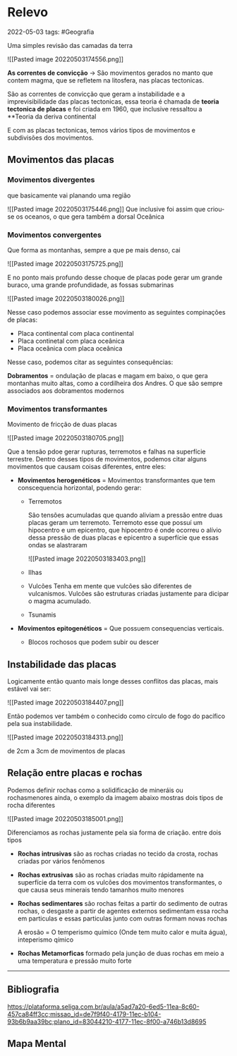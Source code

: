 # Relevo
2022-05-03
tags:  #Geografia 

Uma simples revisão das camadas da terra

![[Pasted image 20220503174556.png]]

**As correntes de convicção** → São movimentos gerados no manto que contem magma, que se refletem na litosfera, nas placas tectonicas.

São as correntes de convicção que geram a instabilidade e a imprevisibilidade das placas tectonicas, essa teoria é chamada de **teoria tectonica de placas** e foi criada em 1960, que inclusive ressaltou a **Teoria da deriva continental 

E com as placas tectonicas, temos vários tipos de movimentos e subdivisões dos movimentos.

## Movimentos das placas

### Movimentos divergentes  

que basicamente vai planando uma região

![[Pasted image 20220503175446.png]]
Que inclusive foi assim que criou-se os oceanos, o que gera também a dorsal Oceânica 

### Movimentos convergentes

Que forma as montanhas, sempre a que pe mais denso, cai

![[Pasted image 20220503175725.png]]

E no ponto mais profundo desse choque de placas pode gerar um grande buraco, uma grande profundidade, as fossas submarinas

![[Pasted image 20220503180026.png]]

Nesse caso podemos associar esse movimento as seguintes compinações de placas:

* Placa continental com placa continental
* Placa continetal com placa oceânica
* Placa oceânica com placa oceânica

Nesse caso, podemos citar as seguintes consequências:

**Dobramentos** =  ondulação de placas e magam em baixo, o que gera montanhas muito altas, como a cordilheira dos Andres. O que são sempre associados aos dobramentos modernos

### Movimentos transformantes 

Movimento de fricção de duas placas

![[Pasted image 20220503180705.png]]

Que a tensão pdoe gerar rupturas, terremotos e falhas na superfície terrestre. Dentro desses tipos de movimentos, podemos citar alguns movimentos que causam coisas diferentes, entre eles:

* **Movimentos herogenéticos** = Movimentos transformantes que tem conscequencia horizontal, podendo gerar:
	* Terremotos
	 
		São tensões acumuladas que quando aliviam a pressão entre duas placas geram um terremoto. Terremoto esse que possuí um hipocentro e um epicentro, que hipocentro é onde ocorreu o alívio dessa pressão de duas placas e epicentro a superfície que essas ondas se alastraram

		![[Pasted image 20220503183403.png]]
	* Ilhas
	* Vulcões 
		Tenha em mente que vulcões são diferentes de vulcanismos. Vulcões são estruturas criadas justamente para dicipar o magma acumulado.
	* Tsunamis 

*  **Movimentos epitogenéticos** =  Que possuem consequencias verticais.
	* Blocos rochosos que podem subir ou descer


## Instabilidade das placas

Logicamente então quanto mais longe desses conflitos das placas, mais estável vai ser:

![[Pasted image 20220503184407.png]]

Então podemos ver também o conhecido como círculo de fogo do pacífico pela sua instabilidade.

![[Pasted image 20220503184313.png]]

de 2cm a 3cm de movimentos de placas

## Relação entre placas e rochas

Podemos definir rochas como a solidificação de mineráis ou rochasmenores ainda, o exemplo da imagem abaixo mostras dois tipos de rocha diferentes

![[Pasted image 20220503185001.png]]

Diferenciamos as rochas justamente pela sia forma de criação. entre dois tipos

* **Rochas intrusivas** são as rochas criadas no tecido da crosta, rochas criadas por vários fenômenos

* **Rochas extrusivas** são as rochas criadas muito rápidamente na superfície da terra com os vulcões dos movimentos transformantes, o que causa seus minerais tendo tamanhos muito menores

* **Rochas sedimentares** são rochas feitas a partir do sedimento de outras rochas, o desgaste a partir de agentes externos sedimentam essa rocha em particulas e essas particulas junto com outras formam novas rochas

	A erosão = O temperismo químico (Onde tem muito calor e muita água), inteperismo qímico

* **Rochas Metamorficas** formado pela junção de duas rochas em meio a uma temperatura e pressão muito forte





-----------------------------------------------
## Bibliografia

https://plataforma.seliga.com.br/aula/a5ad7a20-6ed5-11ea-8c60-457ca84ff3cc;missao_id=de7f9f40-4179-11ec-b104-93b6b9aa39bc;plano_id=83044210-4177-11ec-8f00-a746b13d8695

## Mapa Mental
